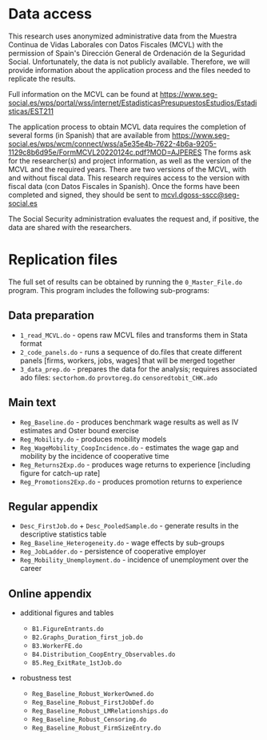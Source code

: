 

# Data access
This research uses anonymized administrative data from the Muestra Continua de Vidas Laborales con Datos Fiscales (MCVL) with the permission of Spain's Dirección General de Ordenación de la Seguridad Social.
Unfortunately, the data is not publicly available. Therefore, we will provide information about the application process and the files needed to replicate the results.

Full information on the MCVL can be found at https://www.seg-social.es/wps/portal/wss/internet/EstadisticasPresupuestosEstudios/Estadisticas/EST211

The application process to obtain MCVL data requires the completion of several forms (in Spanish) that are available from https://www.seg-social.es/wps/wcm/connect/wss/a5e35e4b-7622-4b6a-9205-1129c8b6d95e/FormMCVL20220124c.pdf?MOD=AJPERES
The forms ask for the researcher(s) and project information, as well as the version of the MCVL and the required years. 
There are two versions of the MCVL, with and without fiscal data. This research requires access to the version with fiscal data (con Datos Fiscales in Spanish).
Once the forms have been completed and signed, they should be sent to mcvl.dgoss-sscc@seg-social.es

The Social Security administration evaluates the request and, if positive, the data are shared with the researchers.


# Replication files
The full set of results can be obtained by running the `0_Master_File.do` program. This program includes the following sub-programs:

## Data preparation
  * `1_read_MCVL.do`          - opens raw MCVL files and transforms them in Stata format 
  * `2_code_panels.do`        - runs a sequence of do.files that create different panels [firms, workers, jobs, wages] that will be merged together 
  * `3_data_prep.do`          - prepares the data for the analysis; requires associated ado files: `sectorhom.do` `provtoreg.do` `censoredtobit_CHK.ado`

## Main text 
  * `Reg_Baseline.do` 				            - produces benchmark wage results as well as IV estimates and Oster bound exercise
  * `Reg_Mobility.do`      				        - produces mobility models
  * `Reg_WageMobility_CoopIncidence.do`   - estimates the wage gap and mobility by the incidence of cooperative time
  * `Reg_Returns2Exp.do`                  - produces wage returns to experience [including figure for catch-up rate]
  * `Reg_Promotions2Exp.do`               - produces promotion returns to experience

## Regular appendix
  * `Desc_FirstJob.do` + `Desc_PooledSample.do`    - generate results in the descriptive statistics table
  * `Reg_Baseline_Heterogeneity.do`                - wage effects by sub-groups 
  * `Reg_JobLadder.do`                             - persistence of cooperative employer
  * `Reg_Mobility_Unemployment.do`                 - incidence of unemployment over the career


## Online appendix
* additional figures and tables
    * `B1.FigureEntrants.do`
    * `B2.Graphs_Duration_first_job.do`
    * `B3.WorkerFE.do`
    * `B4.Distribution_CoopEntry_Observables.do`
    * `B5.Reg_ExitRate_1stJob.do`

* robustness test
    * `Reg_Baseline_Robust_WorkerOwned.do`
    * `Reg_Baseline_Robust_FirstJobDef.do`
    * `Reg_Baseline_Robust_LMRelationships.do`
    * `Reg_Baseline_Robust_Censoring.do`
    * `Reg_Baseline_Robust_FirmSizeEntry.do`

